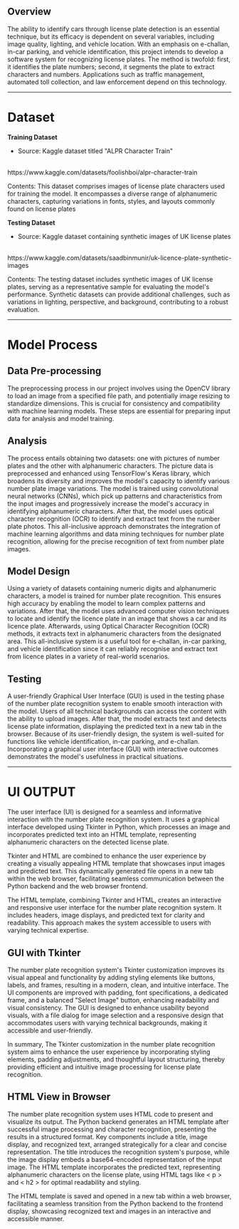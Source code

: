 ## Overview
<p> The ability to identify cars through license plate detection is an essential technique, but its efficacy is dependent on several variables, including image quality, lighting, and vehicle location. With an emphasis on e-challan, in-car parking, and vehicle identification, this project intends to develop a software system for recognizing license plates. The method is twofold: first, it identifies the plate numbers; second, it segments the plate to extract characters and numbers. Applications such as traffic management, automated toll collection, and law enforcement depend on this technology. </p>

----------
# Dataset
**Training Dataset**
* Source: Kaggle dataset titled "ALPR Character Train" 
<br>
https://www.kaggle.com/datasets/foolishboi/alpr-character-train

<p> Contents: This dataset comprises images of license plate characters used for training the model. It encompasses a diverse range of alphanumeric characters, capturing variations in fonts, styles, and layouts commonly found on license plates </p> 

**Testing Dataset**
* Source: Kaggle dataset containing synthetic images of UK license plates 
<br>
https://www.kaggle.com/datasets/saadbinmunir/uk-licence-plate-synthetic-images

<p> Contents: The testing dataset includes synthetic images of UK license plates, serving as a representative sample for evaluating the model's performance. Synthetic datasets can provide additional challenges, such as variations in lighting, perspective, and background, contributing to a robust evaluation. </p>

-----------
# Model Process
## Data Pre-processing
<p> The preprocessing process in our project involves using the OpenCV library to load an image from a specified file path, and potentially image resizing to standardize dimensions. This is crucial for consistency and compatibility with machine learning models. These steps are essential for preparing input data for analysis and model training. </p>

## Analysis
<p> The process entails obtaining two datasets: one with pictures of number plates and the other with alphanumeric characters. The picture data is preprocessed and enhanced using TensorFlow's Keras library, which broadens its diversity and improves the model's capacity to identify various number plate image variations. The model is trained using convolutional neural networks (CNNs), which pick up patterns and characteristics from the input images and progressively increase the model's accuracy in identifying alphanumeric characters. After that, the model uses optical character recognition (OCR) to identify and extract text from the number plate photos. This all-inclusive approach demonstrates the integration of machine learning algorithms and data mining techniques for number plate recognition, allowing for the precise recognition of text from number plate images.
</p>

## Model Design
<p> Using a variety of datasets containing numeric digits and alphanumeric characters, a model is trained for number plate recognition. This ensures high accuracy by enabling the model to learn complex patterns and variations. After that, the model uses advanced computer vision techniques to locate and identify the licence plate in an image that shows a car and its licence plate. Afterwards, using Optical Character Recognition (OCR) methods, it extracts text in alphanumeric characters from the designated area. This all-inclusive system is a useful tool for e-challan, in-car parking, and vehicle identification since it can reliably recognise and extract text from licence plates in a variety of real-world scenarios.
</p>

## Testing
<p>A user-friendly Graphical User Interface (GUI) is used in the testing phase of the number plate recognition system to enable smooth interaction with the model. Users of all technical backgrounds can access the content with the ability to upload images. After that, the model extracts text and detects license plate information, displaying the predicted text in a new tab in the browser. Because of its user-friendly design, the system is well-suited for functions like vehicle identification, in-car parking, and e-challan. Incorporating a graphical user interface (GUI) with interactive outcomes demonstrates the model's usefulness in practical situations.
</p>

-------
# UI OUTPUT

<p> The user interface (UI) is designed for a seamless and informative interaction with the number plate recognition system. It uses a graphical interface developed using Tkinter in Python, which processes an image and incorporates predicted text into an HTML template, representing alphanumeric characters on the detected license plate.

Tkinter and HTML are combined to enhance the user experience by creating a visually appealing HTML template that showcases input images and predicted text. This dynamically generated file opens in a new tab within the web browser, facilitating seamless communication between the Python backend and the web browser frontend.

The HTML template, combining Tkinter and HTML, creates an interactive and responsive user interface for the number plate recognition system. It includes headers, image displays, and predicted text for clarity and readability. This approach makes the system accessible to users with varying technical expertise.
</p>

## GUI with Tkinter

<p>The number plate recognition system's Tkinter customization improves its visual appeal and functionality by adding styling elements like buttons, labels, and frames, resulting in a modern, clean, and intuitive interface. The UI components are improved with padding, font specifications, a dedicated frame, and a balanced "Select Image" button, enhancing readability and visual consistency. The GUI is designed to enhance usability beyond visuals, with a file dialog for image selection and a responsive design that accommodates users with varying technical backgrounds, making it accessible and user-friendly.

In summary, The Tkinter customization in the number plate recognition system aims to enhance the user experience by incorporating styling elements, padding adjustments, and thoughtful layout structuring, thereby providing efficient and intuitive image processing for license plate recognition.</p>

## HTML View in Browser
<p>The number plate recognition system uses HTML code to present and visualize its output. The Python backend generates an HTML template after successful image processing and character recognition, presenting the results in a structured format. Key components include a title, image display, and recognized text, arranged strategically for a clear and concise representation. The title introduces the recognition system's purpose, while the image display embeds a base64-encoded representation of the input image. The HTML template incorporates the predicted text, representing alphanumeric characters on the license plate, using HTML tags like < p > and < h2 > for optimal readability and styling. 

The HTML template is saved and opened in a new tab within a web browser, facilitating a seamless transition from the Python backend to the frontend display, showcasing recognized text and images in an interactive and accessible manner.</p>


